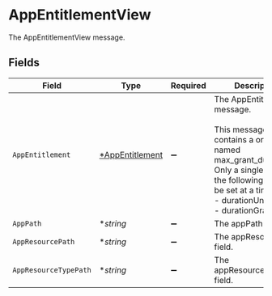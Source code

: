 # AppEntitlementView

The AppEntitlementView message.


## Fields

| Field                                                                                                                                                                                     | Type                                                                                                                                                                                      | Required                                                                                                                                                                                  | Description                                                                                                                                                                               |
| ----------------------------------------------------------------------------------------------------------------------------------------------------------------------------------------- | ----------------------------------------------------------------------------------------------------------------------------------------------------------------------------------------- | ----------------------------------------------------------------------------------------------------------------------------------------------------------------------------------------- | ----------------------------------------------------------------------------------------------------------------------------------------------------------------------------------------- |
| `AppEntitlement`                                                                                                                                                                          | [*AppEntitlement](../../models/shared/appentitlement.md)                                                                                                                                  | :heavy_minus_sign:                                                                                                                                                                        | The AppEntitlement message.<br/><br/>This message contains a oneof named max_grant_duration. Only a single field of the following list may be set at a time:<br/>  - durationUnset<br/>  - durationGrant<br/> |
| `AppPath`                                                                                                                                                                                 | **string*                                                                                                                                                                                 | :heavy_minus_sign:                                                                                                                                                                        | The appPath field.                                                                                                                                                                        |
| `AppResourcePath`                                                                                                                                                                         | **string*                                                                                                                                                                                 | :heavy_minus_sign:                                                                                                                                                                        | The appResourcePath field.                                                                                                                                                                |
| `AppResourceTypePath`                                                                                                                                                                     | **string*                                                                                                                                                                                 | :heavy_minus_sign:                                                                                                                                                                        | The appResourceTypePath field.                                                                                                                                                            |